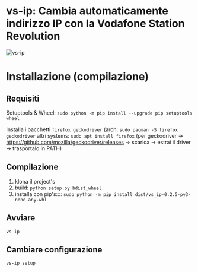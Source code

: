 # vs-ip: Cambia automaticamente indirizzo IP con la Vodafone Station Revolution
![vs-ip](https://i.imgur.com/JDJtWA3.png)

# Installazione (compilazione)
Requisiti
-------------
Setuptools & Wheel: `sudo python -m pip install --upgrade pip setuptools wheel`

Installa i pacchetti `firefox geckodriver` (arch: `sudo pacman -S firefox geckodriver` 
altri systems:  `sudo apt install firefox` (per geckodriver -> https://github.com/mozilla/geckodriver/releases -> scarica -> estrai il driver -> trasportalo in PATH)

Compilazione
------------
1) klona il project's
2) build: `python setup.py bdist_wheel`
3) installa con pip's::::  `sudo python -m pip install dist/vs_ip-0.2.5-py3-none-any.whl`


Avviare
-------
`vs-ip`

Cambiare configurazione
-----------------------
`vs-ip setup`

